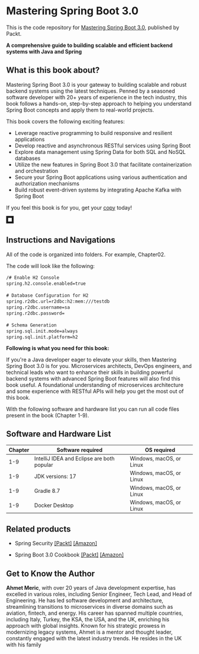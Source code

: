# Mastering Spring Boot 3.0

<a href="https://www.packtpub.com/product/mastering-spring-boot-30/9781803230788"><img src="https://content.packt.com/B18400/cover_image_small.jpg" alt="" height="256px" align="right"></a>

This is the code repository for [Mastering Spring Boot 3.0](https://www.packtpub.com/product/mastering-spring-boot-30/9781803230788), published by Packt.

**A comprehensive guide to building scalable and efficient backend systems with Java and Spring**

## What is this book about?
Mastering Spring Boot 3.0 is your gateway to building scalable and robust backend systems using the latest techniques. Penned by a seasoned software developer with 20+ years of experience in the tech industry, this book follows a hands-on, step-by-step approach to helping you understand Spring Boot concepts and apply them to real-world projects.
	
This book covers the following exciting features:
* Leverage reactive programming to build responsive and resilient applications
* Develop reactive and asynchronous RESTful services using Spring Boot
* Explore data management using Spring Data for both SQL and NoSQL databases
* Utilize the new features in Spring Boot 3.0 that facilitate containerization and orchestration
* Secure your Spring Boot applications using various authentication and authorization mechanisms
* Build robust event-driven systems by integrating Apache Kafka with Spring Boot

If you feel this book is for you, get your [copy](https://www.amazon.com/dp/1803230789) today!

<a href="https://www.packtpub.com/?utm_source=github&utm_medium=banner&utm_campaign=GitHubBanner"><img src="https://raw.githubusercontent.com/PacktPublishing/GitHub/master/GitHub.png" 
alt="https://www.packtpub.com/" border="5" /></a>


## Instructions and Navigations
All of the code is organized into folders. For example, Chapter02.

The code will look like the following:
```
/# Enable H2 Console
spring.h2.console.enabled=true

# Database Configuration for H2
spring.r2dbc.url=r2dbc:h2:mem:///testdb
spring.r2dbc.username=sa
spring.r2dbc.password=

# Schema Generation
spring.sql.init.mode=always
spring.sql.init.platform=h2
```

**Following is what you need for this book:**

If you're a Java developer eager to elevate your skills, then Mastering Spring Boot 3.0 is for you. Microservices architects, DevOps engineers, and technical leads who want to enhance their skills in building powerful backend systems with advanced Spring Boot features will also find this book useful. A foundational understanding of microservices architecture and some experience with RESTful APIs will help you get the most out of this book.

With the following software and hardware list you can run all code files present in the book (Chapter 1-9).

## Software and Hardware List

| Chapter  | Software required                            | OS required                      |
| -------- | ---------------------------------------------| ---------------------------------|
| 1-9     | IntelliJ IDEA and Eclipse are both popular    | Windows, macOS, or Linux         |
| 1-9     | JDK versions: 17                              | Windows, macOS, or Linux         |
| 1-9     | Gradle 8.7                                    | Windows, macOS, or Linux         |
| 1-9     | Docker Desktop                                | Windows, macOS, or Linux         |


## Related products <Other books you may enjoy>
* Spring Security [[Packt]](https://www.packtpub.com/product/spring-security-fourth-edition/9781835460504) [[Amazon]](https://www.amazon.com/dp/183546050X)

* Spring Boot 3.0 Cookbook [[Packt]](https://www.packtpub.com/product/spring-boot-30-cookbook/9781835089491) [[Amazon]](https://www.amazon.com/dp/1835089496)

## Get to Know the Author
**Ahmet Meric**, with over 20 years of Java development expertise, has excelled in various roles, including Senior Engineer, Tech Lead, and Head of Engineering. He has led software development and architecture, streamlining transitions to microservices in diverse domains such as aviation, fintech, and energy. His career has spanned multiple countries, including Italy, Turkey, the KSA, the USA, and the UK, enriching his approach with global insights. Known for his strategic prowess in modernizing legacy systems, Ahmet is a mentor and thought leader, constantly engaged with the latest industry trends. He resides in the UK with his family
